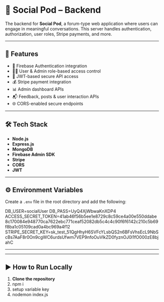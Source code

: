 # 📡 Social Pod – Backend

The backend for **Social Pod**, a forum-type web application where users can engage in meaningful conversations. This server handles authentication, authorization, user roles, Stripe payments, and more.

---

## 🚀 Features

- 🔐 Firebase Authentication integration
- 🧑‍⚖️ User & Admin role-based access control
- 📄 JWT-based secure API access
- 💰 Stripe payment integration
- 📊 Admin dashboard APIs
- 📬 Feedback, posts & user interaction APIs
- 🌐 CORS-enabled secure endpoints

---

## 🛠️ Tech Stack

- **Node.js**
- **Express.js**
- **MongoDB**
- **Firebase Admin SDK**
- **Stripe**
- **CORS**
- **JWT**

---
## ⚙️ Environment Variables

Create a `.env` file in the root directory and add the following:

DB_USER=socialUser
DB_PASS=UyQ4XjWbwaKnXDP4
ACCESS_SECRET_TOKEN=41ab46f56b5ee1e8729c8c59ce4a00e550ddabe8c170084e948770ca7622ebc771ceaf52082db5c4c4c90f6f6142c210c5b69f8ba1c05109cad0a4bc969a4f12
STRIPE_SECRET_KEY=sk_test_51QgHhyH6SVFcYLsbQS2n6BFsVhsEcL9NbScBs7AaF8r0On9cgWC6urdsUfwm7VEP9nfoOuVlkZD0fyznOJ0l1fO000zE8bjahC

---

---

## ▶️ How to Run Locally

1. **Clone the repository**
2. npm i
3. setup variable key
4. nodemon index.js
